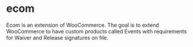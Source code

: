 # ecom
Ecom is an extension of WooCommerce.
The goal is to extend WooCommerce to have custom products called Events with requirements for Waiver and Release signatures on file.
